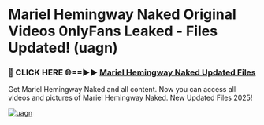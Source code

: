 # Mariel Hemingway Naked Original Videos 0nlyFans Leaked - Files Updated! (uagn)

<h3>🔴 CLICK HERE 🌐==►► <a href="https://tinyurl.com/up5wt9bj" rel="nofollow">Mariel Hemingway Naked Updated Files</a></h3>

Get Mariel Hemingway Naked and all content. Now you can access all videos and pictures of Mariel Hemingway Naked. New Updated Files 2025!

[![uagn](https://i.imgur.com/ABiUzMV.gif)](https://tinyurl.com/up5wt9bj)
